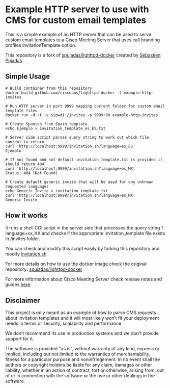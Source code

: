# Example HTTP server to use with CMS for custom email templates

This is a simple example of an HTTP server that can be used to serve custom email templates to a Cisco Meeting Server that uses call branding profiles invitationTemplate option.

This repository is a fork of [spujadas/lighttpd-docker](https://github.com/spujadas/lighttpd-docker) created by [Sébastien Pujadas](http://pujadas.net).

## Simple Usage

	# Build container from this repository
	docker build github.com/ciscocms/lighttpd-docker -t example-http-invites

	# Run HTTP server in port 9999 mapping current folder for custom email template files
	docker run -d -t -v $(pwd):/invites -p 9999:80 example-http-invites

	# Create Spanish from Spain template
	echo Ejemplo > invitation_template_es_ES.txt

	# Server side script parses query string to work out which file content to return
	curl 'http://localhost:9999/invitation.sh?language=es_ES'
	Ejemplo

	# If not found and not default invitation_template.txt is provided it should return 404
	curl 'http://localhost:9999/invitation.sh?language=es_MX'
	Status: 404 (Not Found)

	# Create default generic invite that will be used for any unknown requested languages
	echo Generic Invite > invitation_template.txt
	curl 'http://localhost:9999/invitation.sh?language=es_MX'
	Generic Invite

## How it works

It runs a shell CGI script in the server side that processes the query string ?language=xx_XX and checks if the appropriate invitation_template file exists in /invites folder.

You can check and modify this script easily by forking this repository and modify [invitation.sh](/invitation.sh).

For more details on how to use the docker image check the original repository: [spujadas/lighttpd-docker](https://github.com/spujadas/lighttpd-docker)

For more information about Cisco Meeting Server check release notes and guides [here](https://www.cisco.com/c/en/us/support/conferencing/meeting-server/products-release-notes-list.html).

## Disclaimer

This project is only meant as an example of how to parse CMS requests about invitation templates and it will most likely won’t fit your deployment needs in terms or security, scalability and performance.

We don’t recommend its use in production systems and we don't provide support for it.

The software is provided "as is", without warranty of any kind, express or implied, including but not limited to the warranties of merchantability, fitness for a particular purpose and noninfringement. In no event shall the authors or copyright holders be liable for any claim, damages or other liability, whether in an action of contract, tort or otherwise, arising from, out of or in connection with the software or the use or other dealings in the software.

